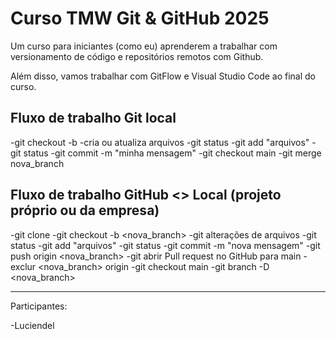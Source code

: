 # Curso TMW Git & GitHub 2025

Um curso para iniciantes (como eu) aprenderem a trabalhar com versionamento de código e repositórios remotos com Github.

Além disso, vamos trabalhar com GitFlow e Visual Studio Code ao final do curso.

## Fluxo de trabalho Git local

-git checkout -b <nova-branch>
-cria ou atualiza arquivos
-git status
-git add "arquivos"
-git status
-git commit -m "minha mensagem"
-git checkout main
-git merge nova_branch

## Fluxo de trabalho GitHub <> Local (projeto próprio ou da empresa)
-git clone <endereco do projeto>
-git checkout -b <nova_branch>
-git alterações de arquivos
-git status
-git add "arquivos"
-git status
-git commit -m "nova mensagem"
-git push origin <nova_branch>
-git abrir Pull request no GitHub para main
-exclur <nova_branch> origin
-git checkout main
-git branch -D <nova_branch>




------

Participantes: 

-Luciendel

